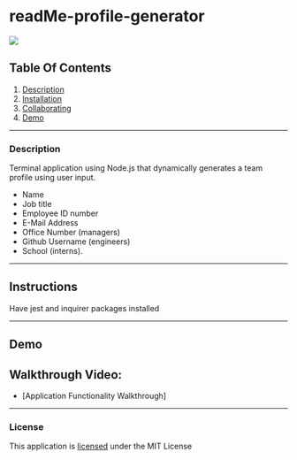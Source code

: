 # readMe-profile-generator

![](https://img.shields.io/badge/License-MIT-yellowgreen)
      
## Table Of Contents
1.  [Description](#description)
2.  [Installation](#installation) 
3.  [Collaborating](#collaborating)
4.  [Demo](#demo)
      
_________________________________
  
### Description

Terminal application using Node.js that dynamically generates a team profile using user input.
- Name
- Job title
- Employee ID number
- E-Mail Address
- Office Number (managers)
- Github Username (engineers)
- School (interns).

_________________________________
  
## Instructions
  
Have jest and inquirer packages installed
  
_________________________________


## Demo

## Walkthrough Video:

- [Application Functionality Walkthrough]

  

  
_________________________________
  
### License
  
This application is [licensed](https://opensource.org/licenses/MIT) under the MIT License
